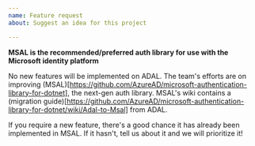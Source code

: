 ```yaml
---
name: Feature request
about: Suggest an idea for this project

---
```


**MSAL is the recommended/preferred auth library for use with the Microsoft identity platform**

No new features will be implemented on ADAL. The team's efforts are on improving (MSAL)[https://github.com/AzureAD/microsoft-authentication-library-for-dotnet], the next-gen auth library. MSAL's wiki contains a (migration guide)[https://github.com/AzureAD/microsoft-authentication-library-for-dotnet/wiki/Adal-to-Msal] from ADAL.

If you require a new feature, there's a good chance it has already been implemented in MSAL. If it hasn't, tell us about it and we will prioritize it!

